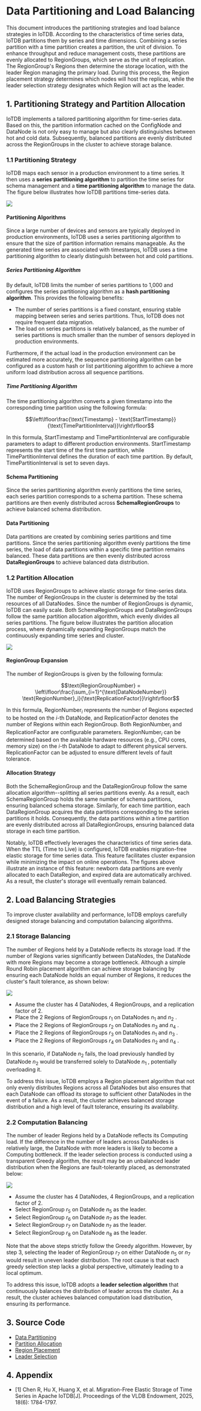 <!--

    Licensed to the Apache Software Foundation (ASF) under one
    or more contributor license agreements.  See the NOTICE file
    distributed with this work for additional information
    regarding copyright ownership.  The ASF licenses this file
    to you under the Apache License, Version 2.0 (the
    "License"); you may not use this file except in compliance
    with the License.  You may obtain a copy of the License at
    
        http://www.apache.org/licenses/LICENSE-2.0
    
    Unless required by applicable law or agreed to in writing,
    software distributed under the License is distributed on an
    "AS IS" BASIS, WITHOUT WARRANTIES OR CONDITIONS OF ANY
    KIND, either express or implied.  See the License for the
    specific language governing permissions and limitations
    under the License.

-->
# Data Partitioning and Load Balancing

This document introduces the partitioning strategies and load balance strategies in IoTDB. According to the characteristics of time series data, IoTDB partitions them by series and time dimensions. Combining a series partition with a time partition creates a partition, the unit of division. To enhance throughput and reduce management costs, these partitions are evenly allocated to RegionGroups, which serve as the unit of replication. The RegionGroup's Regions then determine the storage location, with the leader Region managing the primary load. During this process, the Region placement strategy determines which nodes will host the replicas, while the leader selection strategy designates which Region will act as the leader.

## 1. Partitioning Strategy and Partition Allocation

IoTDB implements a tailored partitioning algorithm for time-series data. Based on this, the partition information cached on the ConfigNode and DataNode is not only easy to manage but also clearly distinguishes between hot and cold data. Subsequently, balanced partitions are evenly distributed across the RegionGroups in the cluster to achieve storage balance.

### 1.1 Partitioning Strategy

IoTDB maps each sensor in a production environment to a time series. It then uses a **series** **partitioning algorithm** to partition the time series for schema management and a **time partitioning algorithm** to manage the data. The figure below illustrates how IoTDB partitions time-series data.

![](/img/partition_table_en.png)

#### Partitioning Algorithms

Since a large number of devices and sensors are typically deployed in production environments, IoTDB uses a series partitioning algorithm to ensure that the size of partition information remains manageable. As the generated time series are associated with timestamps, IoTDB uses a time partitioning algorithm to clearly distinguish between hot and cold partitions.

##### Series Partitioning Algorithm

By default, IoTDB limits the number of series partitions to 1,000 and configures the series partitioning algorithm as a **hash partitioning algorithm**. This provides the following benefits:

- The number of series partitions is a fixed constant, ensuring stable mapping between series and series partitions. Thus, IoTDB does not require frequent data migration.
- The load on series partitions is relatively balanced, as the number of series partitions is much smaller than the number of sensors deployed in production environments.

Furthermore, if the actual load in the production environment can be estimated more accurately, the sequence partitioning algorithm can be configured as a custom hash or list partitioning algorithm to achieve a more uniform load distribution across all sequence partitions.

##### Time Partitioning Algorithm

The time partitioning algorithm converts a given timestamp into the corresponding time partition using the following formula:

$$\left\lfloor\frac{\text{Timestamp} - \text{StartTimestamp}}{\text{TimePartitionInterval}}\right\rfloor$$

In this formula, $\text{StartTimestamp}$ and $\text{TimePartitionInterval}$ are configurable parameters to adapt to different production environments. $\text{StartTimestamp}$ represents the start time of the first time partition, while $\text{TimePartitionInterval}$ defines the duration of each time partition. By default, $\text{TimePartitionInterval}$ is set to seven days.

#### Schema Partitioning

Since the series partitioning algorithm evenly partitions the time series, each series partition corresponds to a schema partition. These schema partitions are then evenly distributed across **SchemaRegionGroups** to achieve balanced schema distribution.

#### Data Partitioning

Data partitions are created by combining series partitions and time partitions. Since the series partitioning algorithm evenly partitions the time series, the load of data partitions within a specific time partition remains balanced. These data partitions are then evenly distributed across **DataRegionGroups** to achieve balanced data distribution.

### 1.2 Partition Allocation

IoTDB uses RegionGroups to achieve elastic storage for time-series data. The number of RegionGroups in the cluster is determined by the total resources of all DataNodes. Since the number of RegionGroups is dynamic, IoTDB can easily scale. Both SchemaRegionGroups and DataRegionGroups follow the same partition allocation algorithm, which evenly divides all series partitions. The figure below illustrates the partition allocation process, where dynamically expanding RegionGroups match the continuously expanding time series and cluster.

![](/img/partition_allocation_en.png)

#### RegionGroup  Expansion

The number of RegionGroups is given by the following formula:

$$\text{RegionGroupNumber} = \left\lfloor\frac{\sum_{i=1}^{\text{DataNodeNumber}} \text{RegionNumber}_i}{\text{ReplicationFactor}}\right\rfloor$$

In this formula, $\text{RegionNumber}_i$ represents the number of Regions expected to be hosted on the  $i$-th DataNode, and $\text{ReplicationFactor}$ denotes the number of Regions within each RegionGroup. Both $\text{RegionNumber}_i$ and $\text{ReplicationFactor}$ are configurable parameters. $\text{RegionNumber}_i$ can be determined based on the available hardware resources (e.g., CPU cores, memory size) on the  $i$-th DataNode to adapt to different physical servers. $\text{ReplicationFactor}$ can be adjusted to ensure different levels of fault tolerance.

#### Allocation Strategy

Both the SchemaRegionGroup and the DataRegionGroup follow the same allocation algorithm--splitting all series partitions evenly. As a result, each SchemaRegionGroup holds the same number of schema partitions, ensuring balanced schema storage. Similarly, for each time partition, each DataRegionGroup acquires the data partitions corresponding to the series partitions it holds. Consequently, the data partitions within a time partition are evenly distributed across all DataRegionGroups, ensuring balanced data storage in each time partition.

Notably, IoTDB effectively leverages the characteristics of time series data. When the TTL (Time to Live) is configured, IoTDB enables migration-free elastic storage for time series data. This feature facilitates cluster expansion while minimizing the impact on online operations. The figures above illustrate an instance of this feature: newborn data partitions are evenly allocated to each DataRegion, and expired data are automatically archived. As a result, the cluster's storage will eventually remain balanced.

## 2. Load Balancing Strategies

To improve cluster availability and performance, IoTDB employs carefully designed storage balancing and computation balancing algorithms.

### 2.1 Storage Balancing

The number of Regions held by a DataNode reflects its storage load. If the number of Regions varies significantly between DataNodes, the DataNode with more Regions may become a storage bottleneck. Although a simple Round Robin placement algorithm can achieve storage balancing by ensuring each DataNode holds an equal number of Regions, it reduces the cluster's fault tolerance, as shown below:

![](/img/placement_en.png)

- Assume the cluster has 4 DataNodes, 4 RegionGroups, and a replication factor of 2.
- Place the 2 Regions of RegionGroups $r_1$ on DataNodes $n_1$ and  $n_2$ .
- Place the 2 Regions of RegionGroups $r_2$ on DataNodes $n_3$ and  $n_4$ .
- Place the 2 Regions of RegionGroups $r_3$ on DataNodes $n_1$ and  $n_3$ .
- Place the 2 Regions of RegionGroups $r_4$ on DataNodes $n_2$ and  $n_4$ .

In this scenario, if DataNode $n_2$  fails, the load previously handled by DataNode $n_2$  would be transferred solely to DataNode $n_1$ , potentially overloading it.

To address this issue, IoTDB employs a Region placement algorithm that not only evenly distributes Regions across all DataNodes but also ensures that each DataNode can offload its storage to sufficient other DataNodes in the event of a failure. As a result, the cluster achieves balanced storage distribution and a high level of fault tolerance, ensuring its availability.

### 2.2 Computation Balancing

The number of leader Regions held by a DataNode reflects its Computing load. If the difference in the number of leaders across DataNodes is relatively large, the DataNode with more leaders is likely to become a Computing bottleneck. If the leader selection process is conducted using a transparent Greedy algorithm, the result may be an unbalanced leader distribution when the Regions are fault-tolerantly placed, as demonstrated below:

![](/img/selection_en.png)

- Assume the cluster has 4 DataNodes, 4 RegionGroups, and a replication factor of 2.
- Select RegionGroup $r_5$ on DataNode $n_5$ as the leader.
- Select RegionGroup $r_6$ on DataNode $n_7$ as the leader.
- Select RegionGroup $r_7$ on DataNode $n_7$ as the leader.
- Select RegionGroup $r_8$ on DataNode $n_8$ as the leader.

Note that the above steps strictly follow the Greedy algorithm. However, by step 3, selecting the leader of RegionGroup $r_7$ on either DataNode $n_5$ or $n_7$ would result in uneven leader distribution. The root cause is that each greedy selection step lacks a global perspective, ultimately leading to a local optimum.

To address this issue, IoTDB adopts a **leader selection algorithm** that continuously balances the distribution of leader across the cluster. As a result, the cluster achieves balanced computation load distribution, ensuring its performance.

## 3. Source Code

- [Data Partitioning](https://github.com/apache/iotdb/tree/master/iotdb-core/node-commons/src/main/java/org/apache/iotdb/commons/partition)
- [Partition Allocation](https://github.com/apache/iotdb/tree/master/iotdb-core/confignode/src/main/java/org/apache/iotdb/confignode/manager/load/balancer/partition)
- [Region Placement](https://github.com/apache/iotdb/tree/master/iotdb-core/confignode/src/main/java/org/apache/iotdb/confignode/manager/load/balancer/region)
- [Leader Selection](https://github.com/apache/iotdb/tree/master/iotdb-core/confignode/src/main/java/org/apache/iotdb/confignode/manager/load/balancer/router/leader)

## 4. Appendix
+ [1] Chen R, Hu X, Huang X, et al. Migration-Free Elastic Storage of Time Series in Apache IoTDB[J]. Proceedings of the VLDB Endowment, 2025, 18(6): 1784-1797.